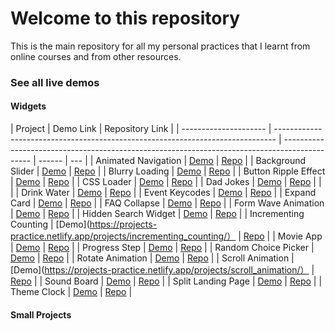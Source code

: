 # Welcome to this repository

This is the main repository for all my personal practices that I learnt from online courses and from other resources.

### See all live demos

#### Widgets

| Project               | Demo Link                                                                      | Repository Link                                                                               |
| --------------------- | ------------------------------------------------------------------------------ | --------------------------------------------------------------------------------------------- | ------ | --- |
| Animated Navigation   | [Demo](https://projects-practice.netlify.app/projects/animated_navigation/)    | [Repo](https://github.com/yatingsong7/web_practices/tree/main/projects/Animated_Navigation)   |
| Background Slider     | [Demo](https://projects-practice.netlify.app/projects/background_slider/)      | [Repo](https://github.com/yatingsong7/web_practices/tree/main/projects/Background_Slider)     |
| Blurry Loading        | [Demo](https://projects-practice.netlify.app/projects/blurry_loading/)         | [Repo](https://github.com/yatingsong7/web_practices/tree/main/projects/Blurry_loading)        |
| Button Ripple Effect  | [Demo](https://projects-practice.netlify.app/projects/button_ripple_effect/)   | [Repo](https://github.com/yatingsong7/web_practices/tree/main/projects/Button_Ripple_Effect)  |
| CSS Loader            | [Demo](https://projects-practice.netlify.app/projects/css_loader/)             | [Repo](https://github.com/yatingsong7/web_practices/tree/main/projects/CSS_Loader)            |
| Dad Jokes             | [Demo](https://projects-practice.netlify.app/projects/dad_jokes/)              | [Repo](https://github.com/yatingsong7/web_practices/tree/main/projects/Dad_Jokes)             |
| <!--                  | Drag and Drop                                                                  | [Demo]                                                                                        | [Repo] | --> |
| Drink Water           | [Demo](https://projects-practice.netlify.app/projects/drink_water/)            | [Repo](https://github.com/yatingsong7/web_practices/tree/main/projects/Drink_Water)           |
| Event Keycodes        | [Demo](https://projects-practice.netlify.app/projects/event_keycodes/)         | [Repo](https://github.com/yatingsong7/web_practices/tree/main/projects/Event_KeyCodes)        |
| Expand Card           | [Demo](https://projects-practice.netlify.app/projects/expand_card/)            | [Repo](https://github.com/yatingsong7/web_practices/tree/main/projects/Expand_card)           |
| FAQ Collapse          | [Demo](https://projects-practice.netlify.app/projects/faq_collapse/)           | [Repo](https://github.com/yatingsong7/web_practices/tree/main/projects/FAQ_Collapse)          |
| Form Wave Animation   | [Demo](https://projects-practice.netlify.app/projects/form_wave_animation/)    | [Repo](https://github.com/yatingsong7/web_practices/tree/main/projects/Form_Wave_Animation)   |
| Hidden Search Widget  | [Demo](https://projects-practice.netlify.app/projects/hidden_search_widget/)   | [Repo](https://github.com/yatingsong7/web_practices/tree/main/projects/Hidden_search_widget)  |
| Incrementing Counting | [Demo](https://projects-practice.netlify.app/projects/incrementing_counting/） | [Repo](https://github.com/yatingsong7/web_practices/tree/main/projects/Incrementing_Counting) |
| Movie App             | [Demo](https://projects-practice.netlify.app/projects/movie_app/)              | [Repo](https://github.com/yatingsong7/web_practices/tree/main/projects/Movie_App)             |
| Progress Step         | [Demo](https://projects-practice.netlify.app/projects/progress_step/)          | [Repo](https://github.com/yatingsong7/web_practices/tree/main/projects/Progress_Step)         |
| Random Choice Picker  | [Demo](https://projects-practice.netlify.app/projects/random_choice_picker/)   | [Repo](https://github.com/yatingsong7/web_practices/tree/main/projects/Random_Choice_Picker)  |
| Rotate Animation      | [Demo](https://projects-practice.netlify.app/projects/rotate_animation/)       | [Repo](https://github.com/yatingsong7/web_practices/tree/main/projects/Rotate_Animation)      |
| Scroll Animation      | [Demo](https://projects-practice.netlify.app/projects/scroll_animation/）      | [Repo](https://github.com/yatingsong7/web_practices/tree/main/projects/Scroll_animation)      |
| Sound Board           | [Demo](https://projects-practice.netlify.app/projects/sound_board/)            | [Repo](https://github.com/yatingsong7/web_practices/tree/main/projects/Sound_Board)           |
| Split Landing Page    | [Demo](https://projects-practice.netlify.app/projects/split_landing_page/)     | [Repo](https://github.com/yatingsong7/web_practices/tree/main/projects/Split_landing_page)    |
| Theme Clock           | [Demo](https://projects-practice.netlify.app/projects/theme_clock/)            | [Repo](https://github.com/yatingsong7/web_practices/tree/main/projects/Theme_Clock)           |

#### Small Projects

<!-- |Guess My Number| [Demo]|[Repo]| -->
